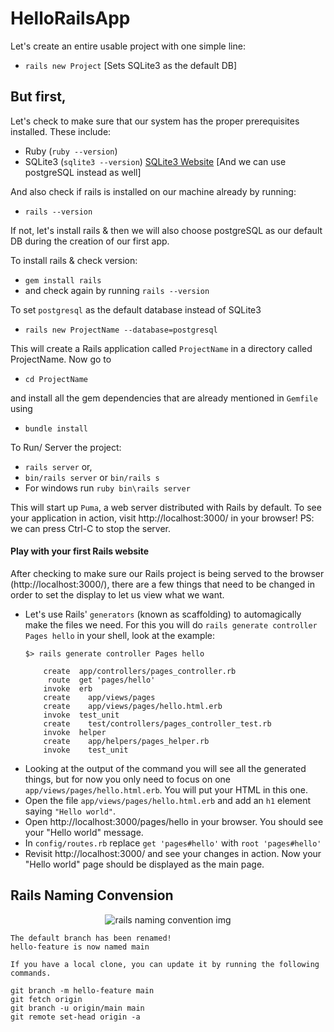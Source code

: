 # HelloRailsApp
Let's create an entire usable project with one simple line: 
- `rails new Project` [Sets SQLite3 as the default DB]

## But first,
Let's check to make sure that our system has the proper prerequisites installed. 
These include:
- Ruby (`ruby --version`) 
- SQLite3 (`sqlite3 --version`) [SQLite3 Website](https://www.sqlite.org/index.html)
[And we can use postgreSQL instead as well]

And also check if rails is installed on our machine already by running: 
- `rails --version`

If not, let's install rails & then we will also choose postgreSQL as our default DB during the creation of our first app.

To install rails & check version: 
- `gem install rails`
- and check again by running `rails --version`

To set `postgresql` as the default database instead of SQLite3
- `rails new ProjectName --database=postgresql`

This will create a Rails application called `ProjectName` in a directory called ProjectName. Now go to
- `cd ProjectName`

and install all the gem dependencies that are already mentioned in `Gemfile` using 
- `bundle install`

To Run/ Server the project: 
- `rails server` or, 
- `bin/rails server` or `bin/rails s`
- For windows run `ruby bin\rails server`

This will start up `Puma`, a web server distributed with Rails by default. To see your application in action, visit http://localhost:3000/ in your browser!
PS: we can press Ctrl-C to stop the server.

#### Play with your first Rails website

After checking to make sure our Rails project is being served to the browser (http://localhost:3000/), there are a few things that need to be changed in order to set the display to let us view what we want.  

- Let's use Rails' `generators` (known as scaffolding) to automagically make the files we need. For this you will do `rails generate controller Pages hello` in your shell, look at the example:
  ```
  $> rails generate controller Pages hello

      create  app/controllers/pages_controller.rb
       route  get 'pages/hello'
      invoke  erb
      create    app/views/pages
      create    app/views/pages/hello.html.erb
      invoke  test_unit
      create    test/controllers/pages_controller_test.rb
      invoke  helper
      create    app/helpers/pages_helper.rb
      invoke    test_unit
  ```
- Looking at the output of the command you will see all the generated things, but for now you only need to focus on one `app/views/pages/hello.html.erb`. You will put your HTML in this one.
- Open the file `app/views/pages/hello.html.erb` and add an `h1` element saying `"Hello world"`.
- Open http://localhost:3000/pages/hello in your browser. You should see your "Hello world" message.
- In `config/routes.rb` replace `get 'pages#hello'` with `root 'pages#hello'`
- Revisit http://localhost:3000/ and see your changes in action. Now your "Hello world" page should be displayed as the main page.

## Rails Naming Convension
<div align="center">
  <img src="./railsNamingConvension.png" alt="rails naming convention img" width="auto"  height="auto" />
  <br/>
</div>

```
The default branch has been renamed!
hello-feature is now named main

If you have a local clone, you can update it by running the following commands.

git branch -m hello-feature main
git fetch origin
git branch -u origin/main main
git remote set-head origin -a

```